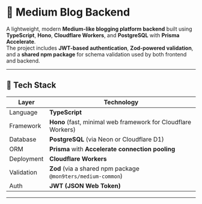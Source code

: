 # 📝 Medium Blog Backend

A lightweight, modern **Medium-like blogging platform backend** built using **TypeScript**, **Hono**, **Cloudflare Workers**, and **PostgreSQL** with **Prisma Accelerate**.  
The project includes **JWT-based authentication**, **Zod-powered validation**, and a **shared npm package** for schema validation used by both frontend and backend.

---

## 🚀 Tech Stack

| Layer | Technology |
|-------|-------------|
| Language | **TypeScript** |
| Framework | **Hono** (fast, minimal web framework for Cloudflare Workers) |
| Database | **PostgreSQL** (via Neon or Cloudflare D1) |
| ORM | **Prisma** with **Accelerate connection pooling** |
| Deployment | **Cloudflare Workers** |
| Validation | **Zod** (via a shared npm package `@mon9ters/medium-common`) |
| Auth | **JWT (JSON Web Token)** |

---


